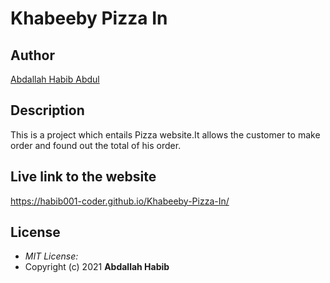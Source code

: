 # Khabeeby Pizza In
## Author

[Abdallah Habib Abdul](https://github.com/Habib001-coder)
## Description
This is a project which entails Pizza website.It allows the customer to make order and found out the total of his order.

## Live link to the website

https://habib001-coder.github.io/Khabeeby-Pizza-In/

## License
* *MIT License:*
* Copyright (c) 2021 **Abdallah Habib**

